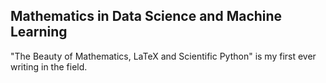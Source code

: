 ## Mathematics in Data Science and Machine Learning

"The Beauty of Mathematics, LaTeX and Scientific Python" is my first ever writing in the field.
